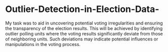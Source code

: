 # Outlier-Detection-in-Election-Data-
My task was to aid in uncovering potential voting irregularities and ensuring the transparency of the election results. This will be achieved by identifying outlier polling units where the voting results significantly deviate from those of neighboring units. Such deviations may indicate potential influences or manipulations in the voting process.
